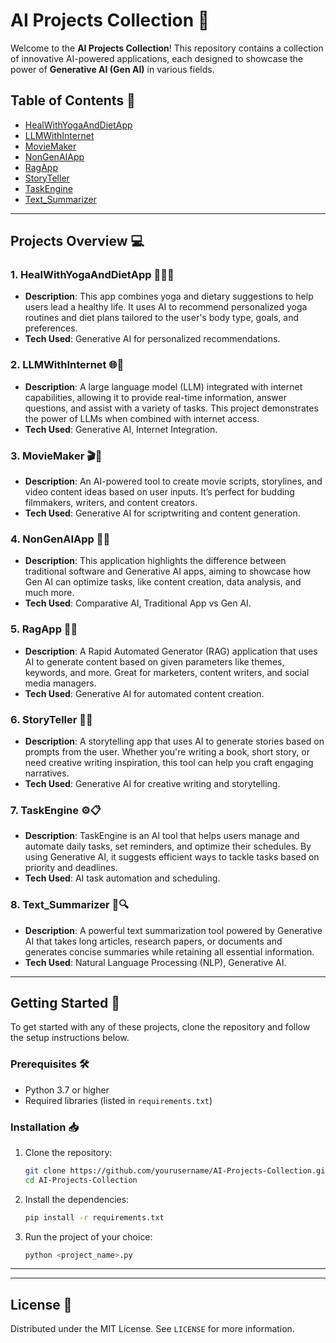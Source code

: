 # AI Projects Collection 🚀

Welcome to the **AI Projects Collection**! This repository contains a collection of innovative AI-powered applications, each designed to showcase the power of **Generative AI (Gen AI)** in various fields. 
## Table of Contents 📑

- [HealWithYogaAndDietApp](#healwithyogaanddietapp)
- [LLMWithInternet](#llmwithinternet)
- [MovieMaker](#moviemaker)
- [NonGenAIApp](#nongeniapp)
- [RagApp](#ragapp)
- [StoryTeller](#storyteller)
- [TaskEngine](#taskengine)
- [Text_Summarizer](#text_summarizer)

---

## Projects Overview 💻

### 1. **HealWithYogaAndDietApp 🧘‍♀️🍎**
   - **Description**: This app combines yoga and dietary suggestions to help users lead a healthy life. It uses AI to recommend personalized yoga routines and diet plans tailored to the user's body type, goals, and preferences.
   - **Tech Used**: Generative AI for personalized recommendations.

### 2. **LLMWithInternet 🌐🤖**
   - **Description**: A large language model (LLM) integrated with internet capabilities, allowing it to provide real-time information, answer questions, and assist with a variety of tasks. This project demonstrates the power of LLMs when combined with internet access.
   - **Tech Used**: Generative AI, Internet Integration.

### 3. **MovieMaker 🎬🤩**
   - **Description**: An AI-powered tool to create movie scripts, storylines, and video content ideas based on user inputs. It’s perfect for budding filmmakers, writers, and content creators.
   - **Tech Used**: Generative AI for scriptwriting and content generation.

### 4. **NonGenAIApp 🚫🤖**
   - **Description**: This application highlights the difference between traditional software and Generative AI apps, aiming to showcase how Gen AI can optimize tasks, like content creation, data analysis, and much more.
   - **Tech Used**: Comparative AI, Traditional App vs Gen AI.

### 5. **RagApp 🤯💡**
   - **Description**: A Rapid Automated Generator (RAG) application that uses AI to generate content based on given parameters like themes, keywords, and more. Great for marketers, content writers, and social media managers.
   - **Tech Used**: Generative AI for automated content creation.

### 6. **StoryTeller 📖✨**
   - **Description**: A storytelling app that uses AI to generate stories based on prompts from the user. Whether you're writing a book, short story, or need creative writing inspiration, this tool can help you craft engaging narratives.
   - **Tech Used**: Generative AI for creative writing and storytelling.

### 7. **TaskEngine ⚙️📋**
   - **Description**: TaskEngine is an AI tool that helps users manage and automate daily tasks, set reminders, and optimize their schedules. By using Generative AI, it suggests efficient ways to tackle tasks based on priority and deadlines.
   - **Tech Used**: AI task automation and scheduling.

### 8. **Text_Summarizer 📄🔍**
   - **Description**: A powerful text summarization tool powered by Generative AI that takes long articles, research papers, or documents and generates concise summaries while retaining all essential information.
   - **Tech Used**: Natural Language Processing (NLP), Generative AI.

---

## Getting Started 🚀

To get started with any of these projects, clone the repository and follow the setup instructions below.

### Prerequisites 🛠️
- Python 3.7 or higher
- Required libraries (listed in `requirements.txt`)

### Installation 📥
1. Clone the repository:
    ```bash
    git clone https://github.com/yourusername/AI-Projects-Collection.git
    cd AI-Projects-Collection
    ```

2. Install the dependencies:
    ```bash
    pip install -r requirements.txt
    ```

3. Run the project of your choice:
    ```bash
    python <project_name>.py
    ```

---



---

## License 📄

Distributed under the MIT License. See `LICENSE` for more information.


